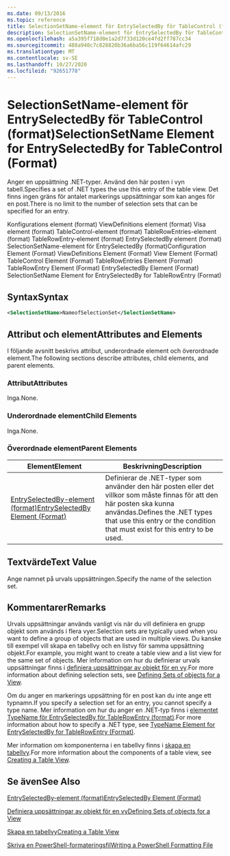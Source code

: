 ```yaml
---
ms.date: 09/13/2016
ms.topic: reference
title: SelectionSetName-element för EntrySelectedBy för TableControl (format)
description: SelectionSetName-element för EntrySelectedBy för TableControl (format)
ms.openlocfilehash: a5a395f718d0e1a2d7f33d120ce4fd2ff787cc34
ms.sourcegitcommit: 488a940c7c828820b36a6ba56c119f64614afc29
ms.translationtype: MT
ms.contentlocale: sv-SE
ms.lasthandoff: 10/27/2020
ms.locfileid: "92651778"
---
```

# <a name="selectionsetname-element-for-entryselectedby-for-tablecontrol-format"></a><span data-ttu-id="d4cbb-103">SelectionSetName-element för EntrySelectedBy för TableControl (format)</span><span class="sxs-lookup"><span data-stu-id="d4cbb-103">SelectionSetName Element for EntrySelectedBy for TableControl (Format)</span></span>

<span data-ttu-id="d4cbb-104">Anger en uppsättning .NET-typer. Använd den här posten i vyn tabell.</span><span class="sxs-lookup"><span data-stu-id="d4cbb-104">Specifies a set of .NET types the use this entry of the table view.</span></span> <span data-ttu-id="d4cbb-105">Det finns ingen gräns för antalet markerings uppsättningar som kan anges för en post.</span><span class="sxs-lookup"><span data-stu-id="d4cbb-105">There is no limit to the number of selection sets that can be specified for an entry.</span></span>

<span data-ttu-id="d4cbb-106">Konfigurations element (format) ViewDefinitions element (format) Visa element (format) TableControl-element (format) TableRowEntries-element (format) TableRowEntry-element (format) EntrySelectedBy element (format) SelectionSetName-element för EntrySelectedBy (format)</span><span class="sxs-lookup"><span data-stu-id="d4cbb-106">Configuration Element (Format) ViewDefinitions Element (Format) View Element (Format) TableControl Element (Format) TableRowEntries Element (Format) TableRowEntry Element (Format) EntrySelectedBy Element (Format) SelectionSetName Element for EntrySelectedBy for TableRowEntry (Format)</span></span>

## <a name="syntax"></a><span data-ttu-id="d4cbb-107">Syntax</span><span class="sxs-lookup"><span data-stu-id="d4cbb-107">Syntax</span></span>

```xml
<SelectionSetName>NameofSelectionSet</SelectionSetName>
```

## <a name="attributes-and-elements"></a><span data-ttu-id="d4cbb-108">Attribut och element</span><span class="sxs-lookup"><span data-stu-id="d4cbb-108">Attributes and Elements</span></span>

<span data-ttu-id="d4cbb-109">I följande avsnitt beskrivs attribut, underordnade element och överordnade element.</span><span class="sxs-lookup"><span data-stu-id="d4cbb-109">The following sections describe attributes, child elements, and parent elements.</span></span>

### <a name="attributes"></a><span data-ttu-id="d4cbb-110">Attribut</span><span class="sxs-lookup"><span data-stu-id="d4cbb-110">Attributes</span></span>

<span data-ttu-id="d4cbb-111">Inga.</span><span class="sxs-lookup"><span data-stu-id="d4cbb-111">None.</span></span>

### <a name="child-elements"></a><span data-ttu-id="d4cbb-112">Underordnade element</span><span class="sxs-lookup"><span data-stu-id="d4cbb-112">Child Elements</span></span>

<span data-ttu-id="d4cbb-113">Inga.</span><span class="sxs-lookup"><span data-stu-id="d4cbb-113">None.</span></span>

### <a name="parent-elements"></a><span data-ttu-id="d4cbb-114">Överordnade element</span><span class="sxs-lookup"><span data-stu-id="d4cbb-114">Parent Elements</span></span>

|<span data-ttu-id="d4cbb-115">Element</span><span class="sxs-lookup"><span data-stu-id="d4cbb-115">Element</span></span>|<span data-ttu-id="d4cbb-116">Beskrivning</span><span class="sxs-lookup"><span data-stu-id="d4cbb-116">Description</span></span>|
|-------------|-----------------|
|[<span data-ttu-id="d4cbb-117">EntrySelectedBy-element (format)</span><span class="sxs-lookup"><span data-stu-id="d4cbb-117">EntrySelectedBy Element (Format)</span></span>](./entryselectedby-element-for-tablerowentry-for-tablecontrol-format.md)|<span data-ttu-id="d4cbb-118">Definierar de .NET-typer som använder den här posten eller det villkor som måste finnas för att den här posten ska kunna användas.</span><span class="sxs-lookup"><span data-stu-id="d4cbb-118">Defines the .NET types that use this entry or the condition that must exist for this entry to be used.</span></span>|

## <a name="text-value"></a><span data-ttu-id="d4cbb-119">Textvärde</span><span class="sxs-lookup"><span data-stu-id="d4cbb-119">Text Value</span></span>

<span data-ttu-id="d4cbb-120">Ange namnet på urvals uppsättningen.</span><span class="sxs-lookup"><span data-stu-id="d4cbb-120">Specify the name of the selection set.</span></span>

## <a name="remarks"></a><span data-ttu-id="d4cbb-121">Kommentarer</span><span class="sxs-lookup"><span data-stu-id="d4cbb-121">Remarks</span></span>

<span data-ttu-id="d4cbb-122">Urvals uppsättningar används vanligt vis när du vill definiera en grupp objekt som används i flera vyer.</span><span class="sxs-lookup"><span data-stu-id="d4cbb-122">Selection sets are typically used when you want to define a group of objects that are used in multiple views.</span></span> <span data-ttu-id="d4cbb-123">Du kanske till exempel vill skapa en tabellvy och en listvy för samma uppsättning objekt.</span><span class="sxs-lookup"><span data-stu-id="d4cbb-123">For example, you might want to create a table view and a list view for the same set of objects.</span></span> <span data-ttu-id="d4cbb-124">Mer information om hur du definierar urvals uppsättningar finns i [definiera uppsättningar av objekt för en vy](./defining-selection-sets.md).</span><span class="sxs-lookup"><span data-stu-id="d4cbb-124">For more information about defining selection sets, see [Defining Sets of objects for a View](./defining-selection-sets.md).</span></span>

<span data-ttu-id="d4cbb-125">Om du anger en markerings uppsättning för en post kan du inte ange ett typnamn.</span><span class="sxs-lookup"><span data-stu-id="d4cbb-125">If you specify a selection set for an entry, you cannot specify a type name.</span></span> <span data-ttu-id="d4cbb-126">Mer information om hur du anger en .NET-typ finns i [elementet TypeName för EntrySelectedBy för TableRowEntry (format)](./typename-element-for-entryselectedby-for-tablecontrol-format.md).</span><span class="sxs-lookup"><span data-stu-id="d4cbb-126">For more information about how to specify a .NET type, see [TypeName Element for EntrySelectedBy for TableRowEntry (Format)](./typename-element-for-entryselectedby-for-tablecontrol-format.md).</span></span>

<span data-ttu-id="d4cbb-127">Mer information om komponenterna i en tabellvy finns i [skapa en tabellvy](./creating-a-table-view.md).</span><span class="sxs-lookup"><span data-stu-id="d4cbb-127">For more information about the components of a table view, see [Creating a Table View](./creating-a-table-view.md).</span></span>

## <a name="see-also"></a><span data-ttu-id="d4cbb-128">Se även</span><span class="sxs-lookup"><span data-stu-id="d4cbb-128">See Also</span></span>

[<span data-ttu-id="d4cbb-129">EntrySelectedBy-element (format)</span><span class="sxs-lookup"><span data-stu-id="d4cbb-129">EntrySelectedBy Element (Format)</span></span>](./entryselectedby-element-for-tablerowentry-for-tablecontrol-format.md)

[<span data-ttu-id="d4cbb-130">Definiera uppsättningar av objekt för en vy</span><span class="sxs-lookup"><span data-stu-id="d4cbb-130">Defining Sets of objects for a View</span></span>](./defining-selection-sets.md)

[<span data-ttu-id="d4cbb-131">Skapa en tabellvy</span><span class="sxs-lookup"><span data-stu-id="d4cbb-131">Creating a Table View</span></span>](./creating-a-table-view.md)

[<span data-ttu-id="d4cbb-132">Skriva en PowerShell-formateringsfil</span><span class="sxs-lookup"><span data-stu-id="d4cbb-132">Writing a PowerShell Formatting File</span></span>](./writing-a-powershell-formatting-file.md)
